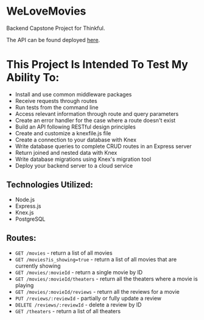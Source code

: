 # WeLoveMovies
Backend Capstone Project for Thinkful.



The API can be found deployed [here](https://welovemovies-znj.herokuapp.com/).

# This Project Is Intended To Test My Ability To:
- Install and use common middleware packages
- Receive requests through routes
- Run tests from the command line
- Access relevant information through route and query parameters
- Create an error handler for the case where a route doesn't exist
- Build an API following RESTful design principles
- Create and customize a knexfile.js file
- Create a connection to your database with Knex
- Write database queries to complete CRUD routes in an Express server
- Return joined and nested data with Knex
- Write database migrations using Knex's migration tool
- Deploy your backend server to a cloud service

## Technologies Utilized:
- Node.js
- Express.js
- Knex.js
- PostgreSQL

## Routes:
- `GET /movies`
\- return a list of all movies
- `GET /movies?is_showing=true`
\- return a list of all movies that are currently showing
- `GET /movies/:movieId`
\- return a single movie by ID
- `GET /movies/:movieId/theaters`
\- return all the theaters where a movie is playing
- `GET /movies/:movieId/reviews`
\- return all the reviews for a movie
- `PUT /reviews/:reviewId`
\-  partially or fully update a review
- `DELETE /reviews/:reviewId`
\- delete a review by ID
- `GET /theaters`
\- return a list of all theaters
